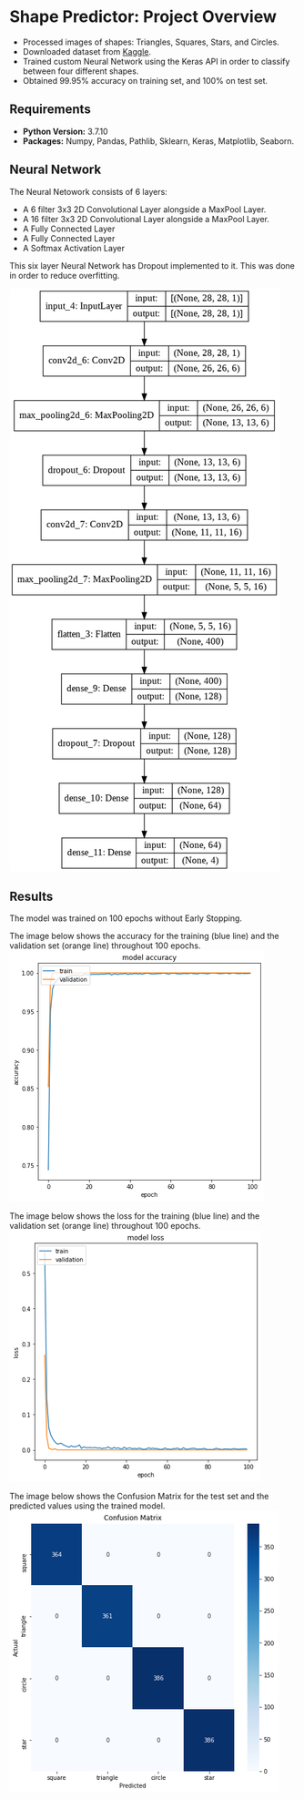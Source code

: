 # Shape Predictor: Project Overview
- Processed images of shapes: Triangles, Squares, Stars, and Circles.
- Downloaded dataset from [Kaggle](https://www.kaggle.com/smeschke/four-shapes).
- Trained custom Neural Network using the Keras API in order to classify between four different shapes.
- Obtained 99.95% accuracy on training set, and 100% on test set.

## Requirements
- **Python Version:** 3.7.10
- **Packages:** Numpy, Pandas, Pathlib, Sklearn, Keras, Matplotlib, Seaborn.

## Neural Network
The Neural Netowork consists of 6 layers:
- A 6 filter 3x3 2D Convolutional Layer alongside a MaxPool Layer.
- A 16 filter 3x3 2D Convolutional Layer alongside a MaxPool Layer.
- A Fully Connected Layer
- A Fully Connected Layer
- A Softmax Activation Layer

This six layer Neural Network has Dropout implemented to it. This was done in order to reduce overfitting.

![alt text](https://github.com/AReyH/shape_predictor/blob/main/NN_Architecture.png 'Neural Network')

## Results
The model was trained on 100 epochs without Early Stopping.

The image below shows the accuracy for the training (blue line) and the validation set (orange line) throughout 100 epochs.
![alt text](https://github.com/AReyH/shape_predictor/blob/main/images/model_accuracy.png)

The image below shows the loss for the training (blue line) and the validation set (orange line) throughout 100 epochs.
![alt text](https://github.com/AReyH/shape_predictor/blob/main/images/model_loss.png)

The image below shows the Confusion Matrix for the test set and the predicted values using the trained model.
![alt text](https://github.com/AReyH/shape_predictor/blob/main/images/model_cm.png)
